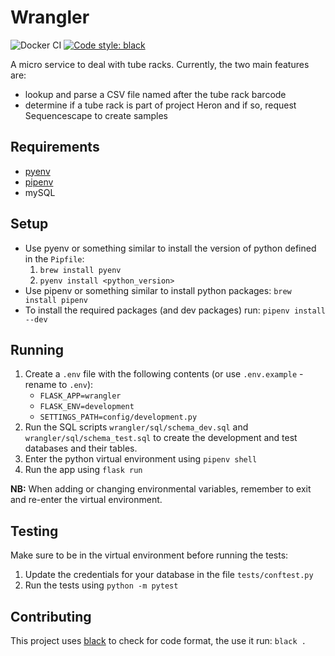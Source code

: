 # Wrangler

![Docker CI](https://github.com/sanger/wrangler/workflows/Docker%20CI/badge.svg)
[![Code style: black](https://img.shields.io/badge/code%20style-black-000000.svg)](https://github.com/psf/black)

A micro service to deal with tube racks. Currently, the two main features are:

* lookup and parse a CSV file named after the tube rack barcode
* determine if a tube rack is part of project Heron and if so, request Sequencescape to create
samples

## Requirements

* [pyenv](https://github.com/pyenv/pyenv)
* [pipenv](https://pipenv.pypa.io/en/latest/)
* mySQL

## Setup

* Use pyenv or something similar to install the version of python
defined in the `Pipfile`:
  1. `brew install pyenv`
  2. `pyenv install <python_version>`
* Use pipenv or something similar to install python packages:
`brew install pipenv`
* To install the required packages (and dev packages) run: `pipenv install --dev`

## Running

1. Create a `.env` file with the following contents (or use `.env.example` - rename to `.env`):
    * `FLASK_APP=wrangler`
    * `FLASK_ENV=development`
    * `SETTINGS_PATH=config/development.py`
1. Run the SQL scripts `wrangler/sql/schema_dev.sql` and `wrangler/sql/schema_test.sql` to create
the development and test databases and their tables.
1. Enter the python virtual environment using `pipenv shell`
1. Run the app using `flask run`

__NB:__ When adding or changing environmental variables, remember to exit and re-enter the virtual
environment.

## Testing

Make sure to be in the virtual environment before running the tests:

1. Update the credentials for your database in the file `tests/conftest.py`
1. Run the tests using `python -m pytest`

## Contributing

This project uses [black](https://github.com/psf/black) to check for code format, the use it run:
`black .`
